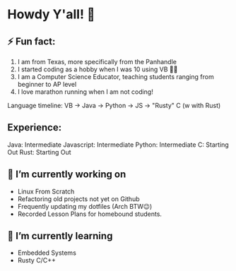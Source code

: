 # Howdy Y'all! 🤠

## ⚡ Fun fact:
  1. I am from Texas, more specifically from the Panhandle
  2. I started coding as a hobby when I was 10 using VB 💪🏻
  3. I am a Computer Science Educator, teaching students ranging from beginner to AP level
  4. I love marathon running when I am not coding!

Language timeline:
VB -> Java -> Python -> JS -> "Rusty" C (w with Rust)

## Experience:

Java: Intermediate
Javascript: Intermediate
Python: Intermediate
C: Starting Out
Rust: Starting Out

## 🔭 I’m currently working on
- Linux From Scratch
- Refactoring old projects not yet on Github
- Frequently updating my dotfiles (Arch BTW😉)
- Recorded Lesson Plans for homebound students.

## 🌱 I’m currently learning 
- Embedded Systems
- Rusty C/C++



<!-- - Projects List -->
